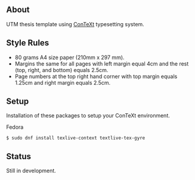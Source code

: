## About
UTM thesis template using [ConTeXt](http://wiki.contextgarden.net/) typesetting
system.

## Style Rules
- 80 grams A4 size paper (210mm x 297 mm).
- Margins the same for all pages with left margin equal 4cm and the rest (top,
  right, and bottom) equals 2.5cm.
- Page numbers at the top right hand corner with top margin equals 1.25cm and
  right margin equals 2.5cm.

## Setup
Installation of these packages to setup your ConTeXt environment.

Fedora
```
$ sudo dnf install texlive-context textlive-tex-gyre
```

## Status
Still in development.
